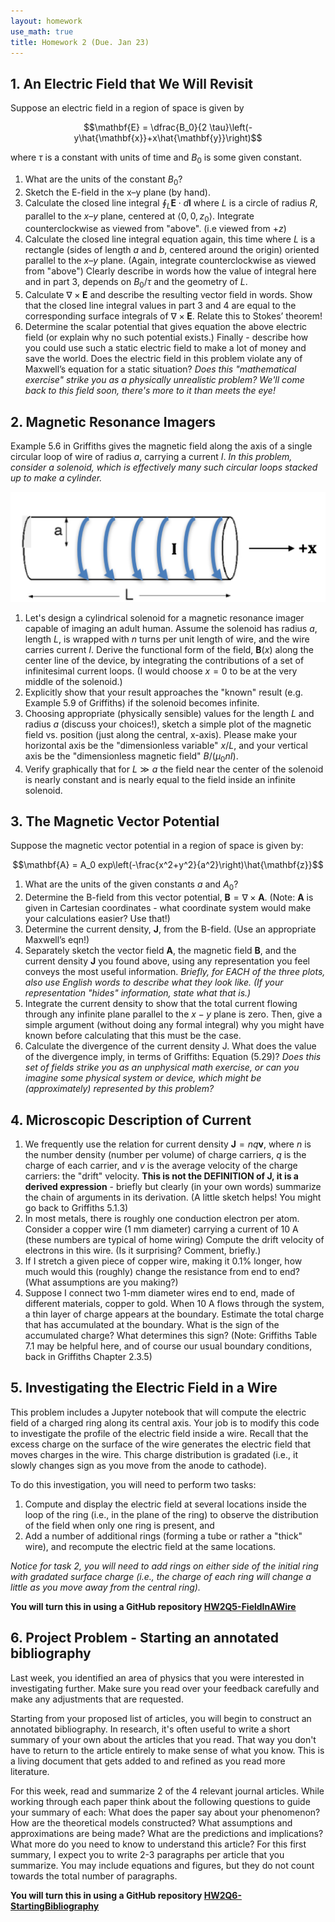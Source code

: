 ```yaml
---
layout: homework
use_math: true
title: Homework 2 (Due. Jan 23)
---
```


## 1. An Electric Field that We Will Revisit

Suppose an electric field in a region of space is given by

$$\mathbf{E} = \dfrac{B_0}{2 \tau}\left(-y\hat{\mathbf{x}}+x\hat{\mathbf{y}}\right)$$

where $\tau$ is a constant with units of time and $B_0$ is some given constant.

1. What are the units of the constant $B_0$?
2. Sketch the E-field in the x–y plane (by hand).
3. Calculate the closed line integral $\oint_L \mathbf{E} \cdot d\mathbf{l}$ where $L$ is a circle of radius $R$,  parallel to the $x–y$ plane, centered at $\langle 0,0,z_0 \rangle$. Integrate counterclockwise as viewed from "above". (i.e viewed from $+z$)
4. Calculate the closed line integral equation again, this time where $L$ is a rectangle (sides of length $a$ and $b$, centered around the origin) oriented parallel to the $x–y$ plane. (Again, integrate counterclockwise as viewed from "above")  Clearly describe in words how the value of integral here and in part 3, depends on $B_0/\tau$ and the geometry of $L$.
5. Calculate $\nabla \times \mathbf{E}$ and describe the resulting vector field in words. Show that the closed line integral values in part 3 and 4 are equal to the corresponding surface integrals of $\nabla \times \mathbf{E}$.  Relate this to Stokes’ theorem!
6. Determine the scalar potential that gives equation the above electric field (or explain why no such potential exists.)   Finally - describe how you could use such a static electric field to make a lot of money and save the world.  Does the electric field in this problem violate any of Maxwell’s equation for a static situation?
*Does this "mathematical exercise" strike you as a physically unrealistic problem? We'll come back to this field soon, there's more to it than meets the eye!*

## 2. Magnetic Resonance Imagers

Example 5.6 in Griffiths gives the magnetic field along the axis of a single circular loop of wire of radius $a$, carrying a current $I$. *In this problem, consider a solenoid, which is effectively many such circular loops stacked up to make a cylinder.*

![MRI][mri]

[mri]: ./images/hw2/MRI.png

1. Let's design a cylindrical solenoid for a magnetic resonance imager capable of imaging an adult human. Assume the solenoid has radius $a$, length $L$, is wrapped with $n$ turns per unit length of wire, and the wire carries current $I$.  Derive the functional form of the field, $\mathbf{B}(x)$ along the center line of the device, by integrating the contributions of a set of infinitesimal current loops. (I would choose $x=0$ to be at the very middle of the solenoid.)
2. Explicitly show that your result approaches the "known" result (e.g. Example 5.9 of Griffiths) if the solenoid becomes infinite.
3. Choosing appropriate (physically sensible) values for the length $L$ and radius $a$ (discuss your choices!), sketch a simple plot of the magnetic field vs. position (just along the central, x-axis). Please make your horizontal axis be the "dimensionless variable" $x/L$,  and your vertical axis be the "dimensionless magnetic field" $B/(\mu_0 n I)$.
4. Verify graphically that for $L \gg a$ the field near the center of the solenoid is nearly constant and is nearly equal to the field inside an infinite solenoid.

## 3. The Magnetic Vector Potential

Suppose the magnetic vector potential in a region of space is given by:

$$\mathbf{A} = A_0 exp\left(-\frac{x^2+y^2}{a^2}\right)\hat{\mathbf{z}}$$

1. What are the units of the given constants $a$ and $A_0$?
2. Determine the B-field from this vector potential, $\mathbf{B} = \nabla \times \mathbf{A}$. (Note: $\mathbf{A}$ is given in Cartesian coordinates - what coordinate system would make your calculations easier? Use that!)
3. Determine the current density, $\mathbf{J}$, from the B-field.  (Use an appropriate Maxwell’s eqn!)
4. Separately sketch the vector field $\mathbf{A}$, the magnetic field $\mathbf{B}$, and the current density $\mathbf{J}$ you found above, using any representation you feel conveys the most useful information. *Briefly, for EACH of the three plots, also use English words to describe what they look like. (If your representation "hides" information, state what that is.)*
5. Integrate the current density to show that the total current flowing through any infinite plane parallel to the $x-y$ plane is zero. Then, give a simple argument (without doing any formal integral) why you might have known before calculating that this must be the case.
6. Calculate the divergence of the current density J. What does the value of the divergence imply, in terms of Griffiths: Equation (5.29)? *Does this set of fields strike you as an unphysical math exercise, or can you imagine some physical system or device, which might be (approximately) represented by this problem?*

## 4.  Microscopic Description of Current

1. We frequently use the relation for current density $\mathbf{J} = nq\mathbf{v}$, where $n$ is the number density (number per volume) of charge carriers, $q$ is the charge of each carrier, and $v$ is the average velocity of the charge carriers: the "drift" velocity. **This is not the DEFINITION of J, it is a derived expression** -  briefly but clearly (in your own words) summarize the chain of arguments in its derivation. (A little sketch helps! You might go back to Griffiths 5.1.3)
2. In most metals, there is roughly one conduction electron per atom.  Consider a copper wire (1 mm diameter) carrying a current of 10 A (these numbers are typical of home wiring) Compute the drift velocity of electrons in this wire. (Is it surprising? Comment, briefly.)
3. If I stretch a given piece of copper wire, making it 0.1% longer, how much would this (roughly) change the resistance from end to end? (What assumptions are you making?)
4. Suppose I connect two 1-mm diameter wires end to end, made of different materials, copper to gold.  When 10 A flows through the system, a thin layer of charge appears at the boundary.  Estimate the total charge that has accumulated at the boundary. What is the sign of the accumulated charge? What determines this sign? (Note: Griffiths Table 7.1 may be helpful here, and of course our usual boundary conditions, back in Griffiths Chapter 2.3.5)

## 5. Investigating the Electric Field in a Wire

This problem includes a Jupyter notebook that will compute the electric field of a charged ring along its central axis. Your job is to modify this code to investigate the profile of the electric field inside a wire. Recall that the excess charge on the surface of the wire generates the electric field that moves charges in the wire. This charge distribution is gradated (i.e., it slowly changes sign as you move from the anode to cathode).

To do this investigation, you will need to perform two tasks:

1. Compute and display the electric field at several locations inside the loop of the ring (i.e., in the plane of the ring) to observe the distribution of the field when only one ring is present, and
2. Add a number of additional rings (forming a tube or rather a "thick" wire), and recompute the electric field at the same locations.

*Notice for task 2, you will need to add rings on either side of the initial ring with gradated surface charge (i.e., the charge of each ring will change a little as you move away from the central ring).*

**You will turn this in using a GitHub repository [HW2Q5-FieldInAWire](https://classroom.github.com/assignment-invitations/597b0c22e341c974b5f9948c638cbf9b)**

## 6. Project Problem - Starting an annotated bibliography
Last week, you identified an area of physics that you were interested in investigating further. Make sure you read over your feedback carefully and make any adjustments that are requested.

Starting from your proposed list of articles, you will begin to construct an annotated bibliography. In research, it's often useful to write a short summary of your own about the articles that you read. That way you don't have to return to the article entirely to make sense of what you know. This is a living document that gets added to and refined as you read more literature.

For this week, read and summarize 2 of the 4 relevant journal articles. While working through each paper think about the following questions to guide your summary of each: What does the paper say about your phenomenon? How are the theoretical models constructed? What assumptions and approximations are being made? What are the predictions and implications? What more do you need to know to understand this article? For this first summary, I expect you to write 2-3 paragraphs per article that you summarize. You may include equations and figures, but they do not count towards the total number of paragraphs.

**You will turn this in using a GitHub repository [HW2Q6-StartingBibliography](https://classroom.github.com/assignment-invitations/c05ae6101aba7cc743e714d1920b9716)**
